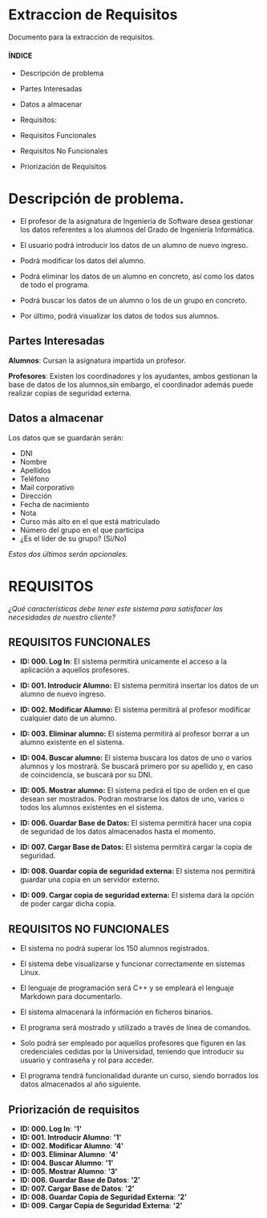 # Extraccion de Requisitos

Documento para la extracción de requisitos.

#### ÍNDICE

 * Descripción de problema
 * Partes Interesadas
 * Datos a almacenar
 * Requisitos:

  * Requisitos Funcionales
  * Requisitos No Funcionales
  * Priorización de Requisitos

# Descripción de problema.

 * El profesor de la asignatura de Ingeniería de Software desea gestionar los datos referentes a los alumnos del Grado de Ingeniería Informática.

 * El usuario podrá introducir los datos de un alumno de nuevo ingreso.

 * Podrá modificar los datos del alumno.

 * Podrá eliminar los datos de un alumno en concreto, así como los datos de todo el programa.

 * Podrá buscar los datos de un alumno o los de un grupo en concreto.

 * Por último, podrá visualizar los datos de todos sus alumnos.

## Partes Interesadas

**Alumnos**: Cursan la asignatura impartida un profesor.

**Profesores**: Existen los coordinadores y los ayudantes, ambos gestionan la base de datos de los alumnos,sin embargo, el coordinador además puede realizar copias de seguridad externa.

## Datos a almacenar

Los datos que se guardarán serán: 

* DNI
* Nombre
* Apellidos
* Teléfono
* Mail corporativo
* Dirección
* Fecha de nacimiento
* Nota
* Curso más alto en el que está matriculado
* Número del grupo en el que participa
* ¿Es el líder de su grupo? (Si/No)

*Estos dos últimos serán opcionales.*


# REQUISITOS 

*¿Qué características debe tener este sistema para satisfacer las necesidades de nuestro cliente?*


## REQUISITOS FUNCIONALES

 * **ID: 000. Log In**: El sistema permitirá unicamente el acceso a la aplicación a aquellos profesores.

 * **ID: 001. Introducir Alumno:** El sistema permitirá insertar los datos de un alumno de nuevo ingreso.

 * **ID: 002. Modificar Alumno:** El sistema permitirá al profesor modificar cualquier dato de un alumno.

 * **ID: 003. Eliminar alumno:** El sistema permitirá al profesor borrar a un alumno existente en el sistema.

 * **ID: 004. Buscar alumno:** El sistema buscara los datos de uno o varios alumnos y los mostrará. Se buscará primero por su apellido y, en caso de coincidencia, se buscará por su DNI.

 * **ID: 005. Mostrar alumno:** El sistema pedirá el tipo de orden en el que desean ser mostrados. Podran mostrarse los datos de uno, varios o todos los alumnos existentes en el sistema.

 * **ID: 006. Guardar Base de Datos:** El sistema permitirá hacer una copia de seguridad de los datos almacenados hasta el momento.

 * **ID: 007. Cargar Base de Datos:** El sistema permitirá cargar la copia de seguridad.

 * **ID: 008. Guardar copia de seguridad externa:** El sistema nos permitirá guardar una copia en un servidor externo.
 * **ID: 009. Cargar copia de seguridad externa:** El sistema dará la opción de poder cargar dicha copia.

## REQUISITOS NO FUNCIONALES

 * El sistema no podrá superar los 150 alumnos registrados.

 * El sistema debe visualizarse y funcionar correctamente en sistemas Linux.

 * El lenguaje de programación será C++ y se empleará el lenguaje Markdown para documentarlo.

 * El sistema almacenará la infórmación en ficheros binarios.

 * El programa será mostrado y utilizado a través de línea de comandos.

 * Solo podrá ser empleado por aquellos profesores que figuren en las credenciales cedidas por la Universidad, teniendo que introducir su usuario y contraseña y rol para acceder.

 * El programa tendrá funcionalidad durante un curso, siendo borrados los datos almacenados al año siguiente.


## Priorización de requisitos

* **ID: 000. Log In**: **'1'**
* **ID: 001. Introducir Alumno**: **'1'**
* **ID: 002. Modificar Alumno**: **'4'**
* **ID: 003. Eliminar Alumno**: **'4'**
* **ID: 004. Buscar Alumno**: **'1'**
* **ID: 005. Mostrar Alumno**: **'3'**
* **ID: 006. Guardar Base de Datos**: **'2'**
* **ID: 007. Cargar Base de Datos**: **'2'**
* **ID: 008. Guardar Copia de Seguridad Externa**: **'2'**
* **ID: 009. Cargar Copia de Seguridad Externa**: **'2'**



